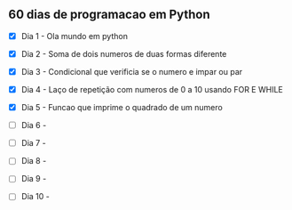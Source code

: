 ## 60 dias de programacao em Python

- [x] Dia 1 - Ola mundo em python
- [x] Dia 2 - Soma de dois numeros de duas formas diferente
- [x] Dia 3 - Condicional que verificia se o numero e impar ou par 
- [x] Dia 4 - Laço de repetição com numeros de 0 a 10 usando FOR E WHILE 
- [x] Dia 5 - Funcao que imprime o quadrado de um numero
- [ ] Dia 6 -  
- [ ] Dia 7 -  
- [ ] Dia 8 -  
- [ ] Dia 9 -  
- [ ] Dia 10 -  

